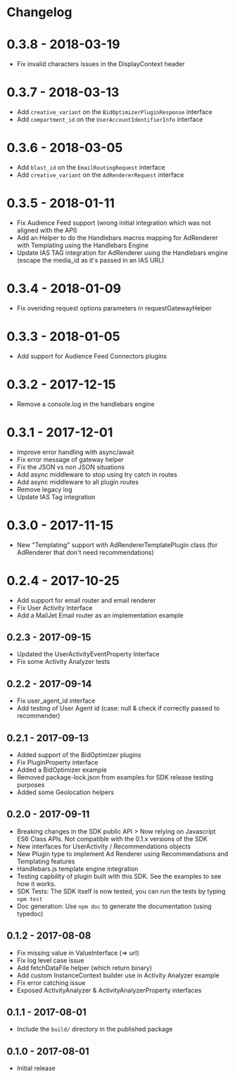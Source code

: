 # Changelog

# 0.3.8 - 2018-03-19

- Fix invalid characters issues in the DisplayContext header

# 0.3.7 - 2018-03-13

- Add `creative_variant` on the `BidOptimizerPluginResponse` interface
- Add `compartment_id` on the `UserAccountIdentifierInfo` interface

# 0.3.6 - 2018-03-05

- Add `blast_id` on the `EmailRoutingRequest` interface
- Add `creative_variant` on the `AdRendererRequest` interface

# 0.3.5 - 2018-01-11

- Fix Audience Feed support (wrong initial integration which was not aligned with the API)
- Add an Helper to do the Handlebars macros mapping for AdRenderer with Templating using the Handlebars Engine
- Update IAS TAG integration for AdRenderer using the Handlebars engine (escape the media_id as it's passed in an IAS URL)

# 0.3.4 - 2018-01-09

- Fix overiding request options parameters in requestGatewayHelper

# 0.3.3 - 2018-01-05

- Add support for Audience Feed Connectors plugins

# 0.3.2 - 2017-12-15

- Remove a console.log in the handlebars engine

# 0.3.1 - 2017-12-01

- Improve error handling with async/await
- Fix error message of gateway helper
- Fix the JSON vs non JSON situations
- Add async middleware to stop using try catch in routes
- Add async middleware to all plugin routes
- Remove legacy log
- Update IAS Tag integration


# 0.3.0 - 2017-11-15

- New "Templating" support with AdRendererTemplatePlugin class (for AdRenderer that don't need recommendations)

# 0.2.4 - 2017-10-25

- Add support for email router and email renderer
- Fix User Activity Interface
- Add a MailJet Email router as an implementation example

## 0.2.3 - 2017-09-15

- Updated the UserActivityEventProperty Interface
- Fix some Activity Analyzer tests

## 0.2.2 - 2017-09-14

- Fix user_agent_id interface
- Add testing of User Agent id (case: null & check if correctly passed to recommender)

## 0.2.1 - 2017-09-13

- Added support of the BidOptimizer plugins
- Fix PluginProperty interface
- Added a BidOptimizer example
- Removed package-lock.json from examples for SDK release testing purposes
- Added some Geolocation helpers

## 0.2.0 - 2017-09-11

- Breaking changes in the SDK public API > Now relying on Javascript ES6 Class APIs. Not compatible with the 0.1.x versions of the SDK
- New interfaces for UserActivity / Recommendations objects
- New Plugin type to implement Ad Renderer using Recommendations and Templating features
- Handlebars.js template engine integration
- Testing capbility of plugin built with this SDK. See the examples to see how it works.
- SDK Tests: The SDK itself is now tested, you can run the tests by typing `npm test`
- Doc generation: Use `npm doc` to generate the documentation (using typedoc)

## 0.1.2 - 2017-08-08

- Fix missing value in ValueInterface (=> url)
- Fix log level case issue
- Add fetchDataFile helper (which return binary)
- Add custom InstanceContext builder use in Activity Analyzer example
- Fix error catching issue
- Exposed ActivityAnalyzer & ActivityAnalyzerProperty interfaces

## 0.1.1 - 2017-08-01

- Include the `build/` directory in the published package

## 0.1.0 - 2017-08-01

- Initial release
